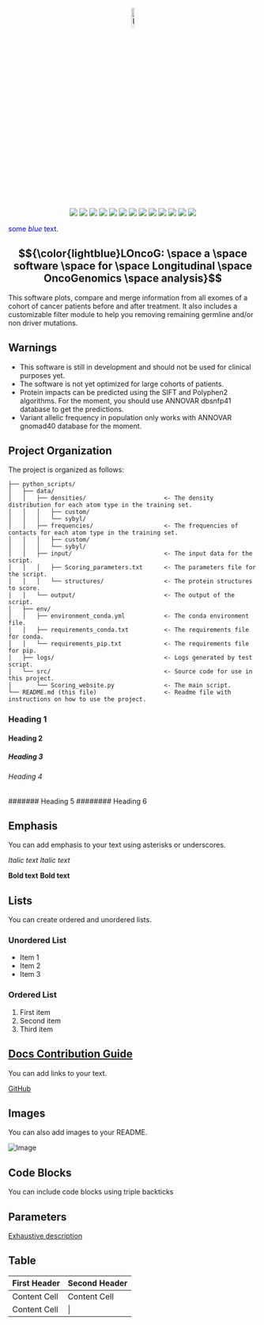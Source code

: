 <p align="center">
  <img src="https://i.postimg.cc/fWdGZhD0/work-in-progress.png" alt="Image" style="width:10%; height:auto;">
</p>

<p align="center">
    <a href="#contributors" alt="Contributors">
        <img src="https://img.shields.io/badge/contributors-3-lightblue" /></a>
    <a href="#backers" alt="Backers">
        <img src="https://img.shields.io/badge/backers-2-lightblue" /></a>
    <a href="#commits" alt="Commits">
        <img src="https://img.shields.io/badge/commits-87-lightblue" /></a>
    <a href="#coverage" alt="Coverage">
        <img src="https://img.shields.io/badge/coverage-85%25-lightgreen" /></a>
    <a href="#codacy" alt="Codacy">
        <img src="https://img.shields.io/badge/codacy-B-lightgreen" /></a>
    <a href="#languages" alt="Languages">
        <img src="https://img.shields.io/badge/language-Python 3-brightgreen" /></a>
    <a href="#version" alt="Version">
        <img src="https://img.shields.io/badge/version-2.5-brightgreen" /></a>
    <a href="#packages" alt="Packages">
        <img src="https://img.shields.io/badge/packages-conda, venv-brightgreen" /></a>
    <a href="#parameters" alt="Parameters">
        <img src="https://img.shields.io/badge/parameters-100-lightyellow" /></a>
    <a href="#example" alt="Example">
        <img src="https://img.shields.io/badge/test dataset-available-lightyellow" /></a>
    <a href="#validation" alt="Validation">
        <img src="https://img.shields.io/badge/validation-TNBC, glioblastoma-yellow" /></a>
    <a href="#institute" alt="Institute">
        <img src="https://img.shields.io/badge/institute-Institut de Cancérologie de l'Ouest%20-orange" /></a>
    <a href="#country" alt="Country">
        <img src="https://img.shields.io/badge/made in-🇫🇷France-black" /></a>
</p>

<span style="color:blue">some *blue* text</span>.
## $${\color{lightblue}LOncoG: \space a \space software \space for \space Longitudinal \space OncoGenomics \space analysis}$$
This software plots, compare and merge information from all exomes of a cohort of cancer patients before and after treatment. It also includes a customizable filter module to help you removing remaining germline and/or non driver mutations.

## Warnings
- This software is still in development and should not be used for clinical purposes yet. 
- The software is not yet optimized for large cohorts of patients.
- Protein impacts can be predicted using the SIFT and Polyphen2 algorithms. For the moment, you should use ANNOVAR dbsnfp41 database to get the predictions.
- Variant allelic frequency in population only works with ANNOVAR gnomad40 database for the moment.

## Project Organization
The project is organized as follows:
```Project/
├── python_scripts/
│   ├── data/
│   │   ├── densities/                      <- The density distribution for each atom type in the training set.
│   │   │   ├── custom/
│   │   │   └── sybyl/
│   │   ├── frequencies/                    <- The frequencies of contacts for each atom type in the training set.
│   │   │   ├── custom/
│   │   │   └── sybyl/                     
│   │   ├── input/                          <- The input data for the script.
│   │   │   ├── Scoring_parameters.txt      <- The parameters file for the script.
│   │   │   └── structures/                 <- The protein structures to score.
│   │   └── output/                         <- The output of the script.
│   ├── env/                               
│   │   ├── environment_conda.yml           <- The conda environment file.
│   │   ├── requirements_conda.txt          <- The requirements file for conda.
│   │   └── requirements_pip.txt            <- The requirements file for pip.
│   ├── logs/                               <- Logs generated by test script.   
│   └── src/                                <- Source code for use in this project.
│       └── Scoring_website.py              <- The main script.
└── README.md (this file)                   <- Readme file with instructions on how to use the project.
```
### Heading 1
#### Heading 2
##### Heading 3
###### Heading 4
####### Heading 5
######## Heading 6

## Emphasis

You can add emphasis to your text using asterisks or underscores.

*Italic text*
_Italic text_

**Bold text**
__Bold text__

## Lists

You can create ordered and unordered lists.

### Unordered List

- Item 1
- Item 2
- Item 3

### Ordered List

1. First item
2. Second item
3. Third item

## [Docs Contribution Guide](https://www.codecademy.com/pages/contribute-docs)

You can add links to your text.

[GitHub](https://github.com)

## Images

You can also add images to your README.

![Image](https://example.com/image.jpg)

## Code Blocks

You can include code blocks using triple backticks

## Parameters
[Exhaustive description](tutorials/PARAMETERS.md)

## Table
First Header  | Second Header
------------- | -------------
Content Cell  | Content Cell
Content Cell  |  \| 

